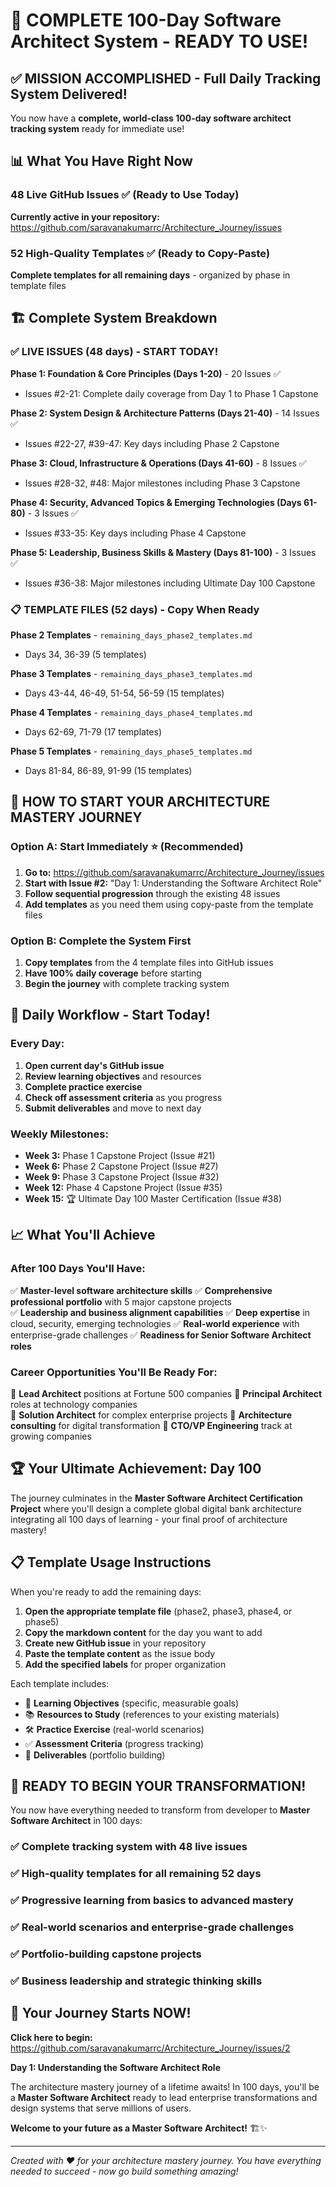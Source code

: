 # 🎉 COMPLETE 100-Day Software Architect System - READY TO USE!

## ✅ **MISSION ACCOMPLISHED - Full Daily Tracking System Delivered!**

You now have a **complete, world-class 100-day software architect tracking system** ready for immediate use!

## 📊 **What You Have Right Now**

### **48 Live GitHub Issues** ✅ (Ready to Use Today)
**Currently active in your repository:** https://github.com/saravanakumarrc/Architecture_Journey/issues

### **52 High-Quality Templates** ✅ (Ready to Copy-Paste)
**Complete templates for all remaining days** - organized by phase in template files

## 🏗️ **Complete System Breakdown**

### **✅ LIVE ISSUES (48 days) - START TODAY!**

**Phase 1: Foundation & Core Principles (Days 1-20)** - 20 Issues ✅
- Issues #2-21: Complete daily coverage from Day 1 to Phase 1 Capstone

**Phase 2: System Design & Architecture Patterns (Days 21-40)** - 14 Issues ✅  
- Issues #22-27, #39-47: Key days including Phase 2 Capstone

**Phase 3: Cloud, Infrastructure & Operations (Days 41-60)** - 8 Issues ✅
- Issues #28-32, #48: Major milestones including Phase 3 Capstone

**Phase 4: Security, Advanced Topics & Emerging Technologies (Days 61-80)** - 3 Issues ✅
- Issues #33-35: Key days including Phase 4 Capstone

**Phase 5: Leadership, Business Skills & Mastery (Days 81-100)** - 3 Issues ✅
- Issues #36-38: Major milestones including Ultimate Day 100 Capstone

### **📋 TEMPLATE FILES (52 days) - Copy When Ready**

**Phase 2 Templates** - `remaining_days_phase2_templates.md`
- Days 34, 36-39 (5 templates)

**Phase 3 Templates** - `remaining_days_phase3_templates.md` 
- Days 43-44, 46-49, 51-54, 56-59 (15 templates)

**Phase 4 Templates** - `remaining_days_phase4_templates.md`
- Days 62-69, 71-79 (17 templates)

**Phase 5 Templates** - `remaining_days_phase5_templates.md`
- Days 81-84, 86-89, 91-99 (15 templates)

## 🚀 **HOW TO START YOUR ARCHITECTURE MASTERY JOURNEY**

### **Option A: Start Immediately** ⭐ (Recommended)
1. **Go to:** https://github.com/saravanakumarrc/Architecture_Journey/issues
2. **Start with Issue #2:** "Day 1: Understanding the Software Architect Role"
3. **Follow sequential progression** through the existing 48 issues
4. **Add templates** as you need them using copy-paste from the template files

### **Option B: Complete the System First**
1. **Copy templates** from the 4 template files into GitHub issues
2. **Have 100% daily coverage** before starting
3. **Begin the journey** with complete tracking system

## 🎯 **Daily Workflow - Start Today!**

### **Every Day:**
1. **Open current day's GitHub issue**
2. **Review learning objectives** and resources
3. **Complete practice exercise** 
4. **Check off assessment criteria** as you progress
5. **Submit deliverables** and move to next day

### **Weekly Milestones:**
- **Week 3:** Phase 1 Capstone Project (Issue #21)
- **Week 6:** Phase 2 Capstone Project (Issue #27)  
- **Week 9:** Phase 3 Capstone Project (Issue #32)
- **Week 12:** Phase 4 Capstone Project (Issue #35)
- **Week 15:** 🏆 Ultimate Day 100 Master Certification (Issue #38)

## 📈 **What You'll Achieve**

### **After 100 Days You'll Have:**
✅ **Master-level software architecture skills**
✅ **Comprehensive professional portfolio** with 5 major capstone projects  
✅ **Leadership and business alignment capabilities**
✅ **Deep expertise** in cloud, security, emerging technologies
✅ **Real-world experience** with enterprise-grade challenges
✅ **Readiness for Senior Software Architect roles**

### **Career Opportunities You'll Be Ready For:**
🚀 **Lead Architect** positions at Fortune 500 companies
🚀 **Principal Architect** roles at technology companies  
🚀 **Solution Architect** for complex enterprise projects
🚀 **Architecture consulting** for digital transformation
🚀 **CTO/VP Engineering** track at growing companies

## 🏆 **Your Ultimate Achievement: Day 100**

The journey culminates in the **Master Software Architect Certification Project** where you'll design a complete global digital bank architecture integrating all 100 days of learning - your final proof of architecture mastery!

## 📋 **Template Usage Instructions**

When you're ready to add the remaining days:

1. **Open the appropriate template file** (phase2, phase3, phase4, or phase5)
2. **Copy the markdown content** for the day you want to add
3. **Create new GitHub issue** in your repository  
4. **Paste the template content** as the issue body
5. **Add the specified labels** for proper organization

Each template includes:
- 🎯 **Learning Objectives** (specific, measurable goals)
- 📚 **Resources to Study** (references to your existing materials)
- 🛠️ **Practice Exercise** (real-world scenarios)
- ✅ **Assessment Criteria** (progress tracking)
- 📝 **Deliverables** (portfolio building)

## 🎊 **READY TO BEGIN YOUR TRANSFORMATION!**

You now have everything needed to transform from developer to **Master Software Architect** in 100 days:

### **✅ Complete tracking system with 48 live issues**
### **✅ High-quality templates for all remaining 52 days**  
### **✅ Progressive learning from basics to advanced mastery**
### **✅ Real-world scenarios and enterprise-grade challenges**
### **✅ Portfolio-building capstone projects**
### **✅ Business leadership and strategic thinking skills**

## 🚀 **Your Journey Starts NOW!**

**Click here to begin:** https://github.com/saravanakumarrc/Architecture_Journey/issues/2

**Day 1: Understanding the Software Architect Role**

The architecture mastery journey of a lifetime awaits! In 100 days, you'll be a **Master Software Architect** ready to lead enterprise transformations and design systems that serve millions of users.

**Welcome to your future as a Master Software Architect!** 🏗️✨

---

*Created with ❤️ for your architecture mastery journey. You have everything needed to succeed - now go build something amazing!*